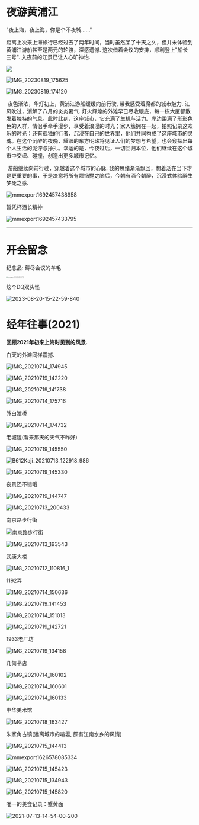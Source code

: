 # 夜游黄浦江

"夜上海，夜上海，你是个不夜城......" 

​		距离上次来上海旅行已经过去了两年时间，当时虽然呆了十天之久，但并未体验到黄浦江游船甚至是两元的轮渡，深感遗憾. 这次借着会议的安排，顺利登上"船长三号".  入夜前的江景已让人心旷神怡.

![](https://gitee.com/yixin-oss/blogImage/raw/master/Img/IMG_20230819_173943.jpg)

![IMG_20230819_175625](https://gitee.com/yixin-oss/blogImage/raw/master/Img/IMG_20230819_175625.jpg)

![IMG_20230819_174120](https://gitee.com/yixin-oss/blogImage/raw/master/Img/IMG_20230819_174120.jpg)

​		夜色渐浓，华灯初上，黄浦江游船缓缓向前行驶, 带我感受着魔都的城市魅力. 江风吹过，消解了八月的炎炎暑气. 灯火辉煌的外滩早已尽收眼底，每一栋大厦都散发着独特的气息。此时此刻，这座城市，它充满了生机与活力。岸边围满了形形色色的人群，情侣手牵手漫步，享受着浪漫的时光；家人簇拥在一起，拍照记录这欢乐的时光；还有孤独的行者，沉浸在自己的世界里，他们共同构成了这座城市的灵魂。在这个沉醉的夜晚，耀眼的东方明珠将见证人们的梦想与希望，也会窥探出每个人生活的泥泞与挣扎。幸运的是，今夜过后，一切回归本位，他们继续在这个城市中交织、碰撞，创造出更多城市记忆。

​		游船继续向前行驶，穿越着这个城市的心脉. 我的思绪渐渐飘回，想着活在当下才是更重要的事，于是决意将所有烦恼抛之脑后，今朝有酒今朝醉，沉浸式体验醉生梦死之感.

![mmexport1692457438958](https://gitee.com/yixin-oss/blogImage/raw/master/Img/mmexport1692457438958.jpg)

暂凭杯酒长精神

![mmexport1692457433795](https://gitee.com/yixin-oss/blogImage/raw/master/Img/mmexport1692457433795.jpg)

------

# 开会留念

纪念品: 薅尽会议的羊毛

<img src="https://gitee.com/yixin-oss/blogImage/raw/master/Img/mmexport1692334803765.jpg" alt="mmexport1692334803765" style="zoom: 25%;" />

炫个DQ双头怪

![2023-08-20-15-22-59-840](https://gitee.com/yixin-oss/blogImage/raw/master/Img/2023-08-20-15-22-59-840.jpg)

# 经年往事(2021)

**回顾2021年初来上海时见到的风景.**

白天的外滩同样震撼.

![IMG_20210714_174945](https://gitee.com/yixin-oss/blogImage/raw/master/Img/IMG_20210714_174945.jpg)

![IMG_20210719_142220](https://gitee.com/yixin-oss/blogImage/raw/master/Img/IMG_20210719_142220.jpg)

![IMG_20210719_141738](https://gitee.com/yixin-oss/blogImage/raw/master/Img/IMG_20210719_141738.jpg)

![IMG_20210714_175716](https://gitee.com/yixin-oss/blogImage/raw/master/Img/IMG_20210714_175716.jpg)

外白渡桥

![IMG_20210714_174732](https://gitee.com/yixin-oss/blogImage/raw/master/Img/IMG_20210714_174732.jpg)

老城隍(看来那天的天气不咋好)

![IMG_20210719_145550](https://gitee.com/yixin-oss/blogImage/raw/master/Img/IMG_20210719_145550.jpg)

![B612Kaji_20210713_122918_986](https://gitee.com/yixin-oss/blogImage/raw/master/Img/B612Kaji_20210713_122918_986.jpg)

![IMG_20210719_145330](https://gitee.com/yixin-oss/blogImage/raw/master/Img/IMG_20210719_145330.jpg)

夜景还不错哦

![IMG_20210719_144747](https://gitee.com/yixin-oss/blogImage/raw/master/Img/IMG_20210719_144747.jpg)

![IMG_20210713_200433](https://gitee.com/yixin-oss/blogImage/raw/master/Img/IMG_20210713_200433.jpg)

南京路步行街

![南京路步行街](https://gitee.com/yixin-oss/blogImage/raw/master/Img/IMG_20210719_140807.jpg)

![IMG_20210713_193543](https://gitee.com/yixin-oss/blogImage/raw/master/Img/IMG_20210713_193543.jpg)

武康大楼

![IMG_20210712_110816_1](https://gitee.com/yixin-oss/blogImage/raw/master/Img/IMG_20210712_110816_1.jpg)

1192弄

![IMG_20210714_150636](https://gitee.com/yixin-oss/blogImage/raw/master/Img/IMG_20210714_150636.jpg)

![IMG_20210719_141453](https://gitee.com/yixin-oss/blogImage/raw/master/Img/IMG_20210719_141453.jpg)

![IMG_20210714_151013](https://gitee.com/yixin-oss/blogImage/raw/master/Img/IMG_20210714_151013.jpg)

![IMG_20210719_142721](https://gitee.com/yixin-oss/blogImage/raw/master/Img/IMG_20210719_142721.jpg)

1933老厂坊

![IMG_20210719_134158](https://gitee.com/yixin-oss/blogImage/raw/master/Img/IMG_20210719_134158.jpg)

几何书店

![IMG_20210714_160102](https://gitee.com/yixin-oss/blogImage/raw/master/Img/IMG_20210714_160102.jpg)

![IMG_20210714_160601](https://gitee.com/yixin-oss/blogImage/raw/master/Img/IMG_20210714_160601.jpg)

![IMG_20210714_160133](https://gitee.com/yixin-oss/blogImage/raw/master/Img/IMG_20210714_160133.jpg)

中华美术馆

![IMG_20210718_163427](https://gitee.com/yixin-oss/blogImage/raw/master/Img/IMG_20210718_163427.jpg)

朱家角古镇(远离城市的喧嚣, 颇有江南水乡的风情)

![IMG_20210715_144413](https://gitee.com/yixin-oss/blogImage/raw/master/Img/IMG_20210715_144413.jpg)

![mmexport1626578085334](https://gitee.com/yixin-oss/blogImage/raw/master/Img/mmexport1626578085334.jpg)

![IMG_20210715_145423](https://gitee.com/yixin-oss/blogImage/raw/master/Img/IMG_20210715_145423.jpg)

![IMG_20210715_134943](https://gitee.com/yixin-oss/blogImage/raw/master/Img/IMG_20210715_134943.jpg)

![IMG_20210715_145820](https://gitee.com/yixin-oss/blogImage/raw/master/Img/IMG_20210715_145820.jpg)

唯一的美食记录：蟹黄面

![2021-07-13-14-54-00-200](https://gitee.com/yixin-oss/blogImage/raw/master/Img/2021-07-13-14-54-00-200.jpg)

